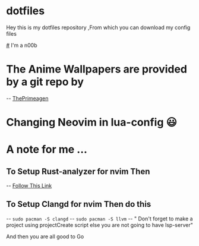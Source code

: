  # dotfiles


 Hey this is my dotfiles repository ,From which you can download my config files
 
 [#](#) I'm a n00b
 
# The Anime Wallpapers are provided by a git repo by 

-- [ThePrimeagen](https://github.com/ThePrimeagen/anime)

# Changing Neovim in lua-config :smiley:

# A note for me ...
## To Setup Rust-analyzer for nvim Then
 -- [Follow This Link](https://sharksforarms.dev/posts/neovim-rust/)
 
## To Setup Clangd for nvim Then do this
 -- `sudo pacman -S clangd`
 -- `sudo pacman -S llvm`
 -- " Don't forget to make a project using projectCreate script else you are not going to have lsp-server"
 
 And then you are all good to Go

